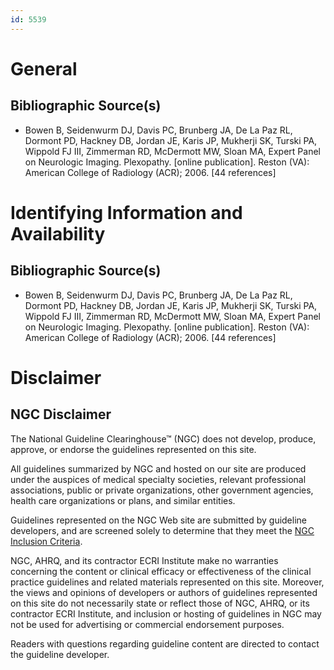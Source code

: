 ```yaml
---
id: 5539
---
```


# General

## Bibliographic Source(s)

- Bowen B, Seidenwurm DJ, Davis PC, Brunberg JA, De La Paz RL, Dormont PD, Hackney DB, Jordan JE, Karis JP, Mukherji SK, Turski PA, Wippold FJ III, Zimmerman RD, McDermott MW, Sloan MA, Expert Panel on Neurologic Imaging. Plexopathy. [online publication]. Reston (VA): American College of Radiology (ACR); 2006. [44 references]

# Identifying Information and Availability

## Bibliographic Source(s)

- Bowen B, Seidenwurm DJ, Davis PC, Brunberg JA, De La Paz RL, Dormont PD, Hackney DB, Jordan JE, Karis JP, Mukherji SK, Turski PA, Wippold FJ III, Zimmerman RD, McDermott MW, Sloan MA, Expert Panel on Neurologic Imaging. Plexopathy. [online publication]. Reston (VA): American College of Radiology (ACR); 2006. [44 references]

# Disclaimer

## NGC Disclaimer

The National Guideline Clearinghouse™ (NGC) does not develop, produce, approve, or endorse the guidelines represented on this site.

All guidelines summarized by NGC and hosted on our site are produced under the auspices of medical specialty societies, relevant professional associations, public or private organizations, other government agencies, health care organizations or plans, and similar entities.

Guidelines represented on the NGC Web site are submitted by guideline developers, and are screened solely to determine that they meet the [NGC Inclusion Criteria](/help-and-about/summaries/inclusion-criteria).

NGC, AHRQ, and its contractor ECRI Institute make no warranties concerning the content or clinical efficacy or effectiveness of the clinical practice guidelines and related materials represented on this site. Moreover, the views and opinions of developers or authors of guidelines represented on this site do not necessarily state or reflect those of NGC, AHRQ, or its contractor ECRI Institute, and inclusion or hosting of guidelines in NGC may not be used for advertising or commercial endorsement purposes.

Readers with questions regarding guideline content are directed to contact the guideline developer.


